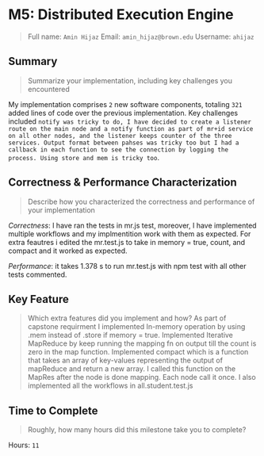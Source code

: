 # M5: Distributed Execution Engine
> Full name: `Amin Hijaz`
> Email:  `amin_hijaz@brown.edu`
> Username:  `ahijaz`

## Summary
> Summarize your implementation, including key challenges you encountered

My implementation comprises `2` new software components, totaling `321` added lines of code over the previous implementation. Key challenges included `notify was tricky to do, I have decided to create a listener route on the main node and a notify function as part of mr+id service on all other nodes, and the listener keeps counter of the three services. Output format between pahses was tricky too but I had a callback in each function to see the connection by logging the process. Using store and mem is tricky too`.

## Correctness & Performance Characterization
> Describe how you characterized the correctness and performance of your implementation

*Correctness*: I have ran the tests in mr.js test, moreover, I have implemented multiple workflows and my implmentition work with them as expected. For extra feautres i edited the mr.test.js to take in memory = true, count, and compact and it worked as expected.

*Performance*: it takes 1.378 s to run mr.test.js with npm test with all other tests commented.

## Key Feature
> Which extra features did you implement and how?
As part of capstone requirment I implemented In-memory operation by using .mem instead of .store if memory = true.
Implemented Iterative MapReduce by keep running the mapping fn on output till the count is zero in the map function.
Implemented compact which is a function that takes an array of key-values representing the output of mapReduce and return a new array. I called this function on the MapRes after the node is done mapping. Each node call it once. I also implemented all the workflows in all.student.test.js
## Time to Complete 
> Roughly, how many hours did this milestone take you to complete?

Hours: `11`

